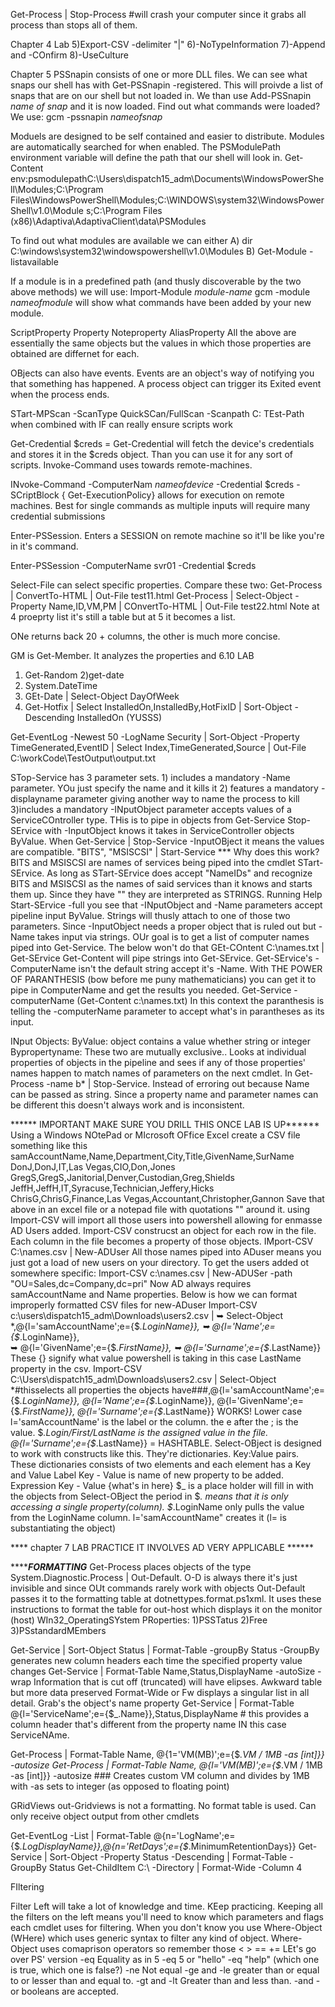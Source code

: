 Get-Process | Stop-Process #will crash your computer since it grabs all process than stops all of them.


Chapter 4 Lab
5)Export-CSV -delimiter "|"
6)-NoTypeInformation
7)-Append and -COnfirm
8)-UseCulture


Chapter 5
PSSnapin consists of one or more DLL files. We can see what snaps our shell has with Get-PSSnapin -registered.
This will proivde a list of snaps that are on our shell but not loaded in. We than use Add-PSSnapin *name of snap* and it is now loaded. Find out what commands were loaded? We use:
gcm -pssnapin *nameofsnap*

Moduels are designed to be self contained and easier to distribute. Modules are automatically searched for when enabled. The PSModulePath environment variable will define the path that our shell will look in.
Get-Content env:psmodulepathC:\Users\dispatch15_adm\Documents\WindowsPowerShell\Modules;C:\Program Files\WindowsPowerShell\Modules;C:\WINDOWS\system32\WindowsPowerShell\v1.0\Module
s\;C:\Program Files (x86)\Adaptiva\AdaptivaClient\data\PSModules

To find out what modules are available we can either 
A) dir C:\windows\system32\windowspowershell\v1.0\Modules
B) Get-Module -listavailable

If a module is in a predefined path (and thusly discoverable by the two above methods) we will use:
Import-Module *module-name*
gcm -module *nameofmodule* will show what commands have been added by your new module.

ScriptProperty
Property
Noteproperty
AliasProperty
All the above are essentially the same objects but the values in which those properties are obtained are differnet for each.

OBjects can also have events. Events are an object's way of notifying you that something has happened. A process object can trigger its Exited event when the process ends.

STart-MPScan -ScanType QuickSCan/FullScan -Scanpath C:
TEst-Path when combined with IF can really ensure scripts work

Get-Credential 
$creds = Get-Credential will fetch the device's credentials and stores it in the $creds object. Than you can use it for any sort of scripts.
Invoke-Command  uses towards remote-machines.

INvoke-Command -ComputerNam *nameofdevice* -Credential $creds -SCriptBlock { Get-ExecutionPolicy} allows for execution on remote machines. Best for single commands as multiple inputs will require many credential submissions

Enter-PSSession. Enters a SESSION on remote machine so it'll be like you're in it's command.

Enter-PSSession -ComputerName svr01 -Credential $creds

Select-File can select specific properties. Compare these two:
Get-Process | ConvertTo-HTML | Out-File test11.html
Get-Process | Select-Object -Property Name,ID,VM,PM | COnvertTo-HTML | Out-File test22.html
Note at 4 proeprty list it's still a table but at 5 it becomes a list.

ONe returns back 20 + columns, the other is much more concise.

GM is Get-Member. It analyzes the properties and
6.10 LAB
1) Get-Random 
2)get-date
3) System.DateTime
4) GEt-Date | Select-Object DayOfWeek
5) Get-Hotfix | Select InstalledOn,InstalledBy,HotFixID | Sort-Object -Descending InstalledOn (YUSSS)

Get-EventLog -Newest 50 -LogName Security | Sort-Object -Property TimeGenerated,EventID | Select Index,TimeGenerated,Source | Out-File C:\workCode\TestOutput\output.txt

STop-Service has 3 parameter sets. 
    1) includes a mandatory -Name parameter. YOu just specify the name and it kills it
    2) features a mandatory -displayname parameter giving another way to name the process to kill
    3)includes  a mandatory -INputObject parameter accepts values of a ServiceCOntroller type. THis is to pipe in objects from Get-Service
Stop-SErvice with -InputObject knows it takes in ServiceController objects ByValue. When Get-Service | Stop-Service -InputOBject it means the values are compatible. 
"BITS", "MSISCSI" | Start-Service  *** Why does this work?
BITS and MSISCSI are names of services being piped into the cmdlet STart-SErvice. As long as STart-SErvice does accept "NameIDs" and recognize BITS and MSISCSI as the names of said services than it knows and starts them up. Since they have "" they are interpreted as STRINGS. Running Help Start-SErvice -full you see that -INputObject and -Name parameters accept pipeline input ByValue. Strings will thusly attach to one of those two parameters. Since -InputObject needs a proper object that is ruled out but -Name takes input via strings.
OUr goal is to get a list of computer names piped into Get-Service. The below won't do that
GEt-COntent C:\names.txt | Get-SErvice
Get-Content will pipe strings into Get-SErvice. Get-SErvice's -ComputerName isn't the default string accept it's -Name. With THE POWER OF PARANTHESIS (bow before me puny mathematicians) you can get it to pipe in ComputerName and get the results you needed.
Get-Service -computerName (Get-Content c:\names.txt) In this context the paranthesis is telling the -computerName parameter to accept what's in parantheses as its input.

INput Objects:
ByValue: object contains a value whether string or integer
Bypropertyname: These two are mutually exclusive.. Looks at individual properties of objects in the pipeline and sees if any of those properties' names happen to match names of parameters on the next cmdlet. In Get-Process -name b*  | Stop-Service. Instead of erroring out because Name can be passed as string. Since a property name and parameter names can be different this doesn't always work and is inconsistent.


****** IMPORTANT MAKE SURE YOU DRILL THIS ONCE LAB IS UP******
Using a Windows NOtePad or MIcrosoft OFfice Excel create a CSV file something like this
samAccountName,Name,Department,City,Title,GivenName,SurName
DonJ,DonJ,IT,Las Vegas,CIO,Don,Jones
GregS,GregS,Janitorial,Denver,Custodian,Greg,Shields
JeffH,JeffH,IT,Syracuse,Technician,Jeffery,Hicks
ChrisG,ChrisG,Finance,Las Vegas,Accountant,Christopher,Gannon
Save that above in an excel file or a notepad file with quotations "" around it. using Import-CSV will import all those users into powershell allowing for enmasse AD Users added. Import-CSV construcst an object for each row in the file. Each column in the file becomes a property of those objects.
IMport-CSV C:\names.csv | New-ADUser
All those names piped into ADuser means you just got a load of new users on your directory. To get the users added ot somewhere specific: Import-CSV c:\names.csv | New-ADUSer  -path "OU=Sales,dc=Company,dc=pri"
Now AD always requires samAccountName and Name properties.
Below is how we can format improperly formatted CSV files for new-ADuser
Import-CSV c:\users\dispatch15_adm\Downloads\users2.csv |
➥ Select-Object *,@{l='samAccountName';e={$_.LoginName}},
➥ @{l='Name';e={$_.LoginName}},    
➥ @{l='GivenName';e={$_.FirstName}},
➥ @{l='Surname';e={$_.LastName}} These {} signify what value powershell is taking in this case LastName property in the csv.
Import-CSV C:\Users\dispatch15_adm\Downloads\users2.csv | Select-Object *#thisselects all properties the objects have###,@{l='samAccountName';e={$_.LoginName}}, @{l='Name';e={$_.LoginName}}, @{l='GivenName';e={$_.FirstName}}, @{l='Surname';e={$_.LastName}} 
WORKS! Lower case l='samAccountName' is the label or the column. the e after the ; is the value. $_.Login/First/LastName is the assigned value in the file. 
@{l='Surname';e={$_.LastName}} = HASHTABLE. Select-OBject is designed to work with constructs like this. They're dictionaries. Key:Value pairs. These dictionaries consists of two elements and each element has a Key and Value
Label Key - Value is name of new property to be added. 
Expression Key - Value {what's in here}
$_ is a place holder will fill in with the objects from Select-OBject the period in $_. means that it is only accessing a single property(column). $_.LoginName only pulls the value from the LoginName column. l='samAccountName" creates it (l= is substantiating the object)

**** chapter 7 LAB PRACTICE IT INVOLVES AD VERY APPLICABLE ******

***********FORMATTING*******
Get-Process places objects of the type System.Diagnostic.Process | Out-Default. O-D is always there it's just invisible and since OUt commands rarely work with objects Out-Default passes it to the formatting table at  dotnettypes.format.ps1xml. It uses these instructions to format the table for out-host which displays it on the monitor (host)
WIn32_OperatingSYstem PRoperties:
1)PSSTatus
2)Free
3)PSstandardMEmbers

Get-Service | Sort-Object Status | Format-Table -groupBy Status
-GroupBy generates new column headers each time the specified property value changes
Get-Service | Format-Table Name,Status,DisplayName -autoSize -wrap
Information that is cut off (truncated) will have elipses. Awkward table but more data preserved
Format-Wide or Fw displays a singular list in all detail. Grab's the object's name property
Get-Service | Format-Table @{l='ServiceName';e={$_.Name}},Status,DisplayName # this provides a column header that's different from the property name IN this case ServiceNAme.

Get-Process | Format-Table Name, @{1='VM(MB)';e={$_.VM / 1MB -as [int]}} -autosize
Get-Process | Format-Table Name, @{l='VM(MB)';e={$_.VM / 1MB -as [int]}} -autosize
                            ### Creates custom VM column and divides by 1MB with -as sets to integer (as opposed to floating point)


GRidViews out-Gridviews is not a formatting. No format table is used. Can only receive object output from other cmdlets

Get-EventLog -List | Format-Table @{n='LogName';e={$_.LogDisplayName}},@{n='RetDays';e={$_.MinimumRetentionDays}}
Get-Service | Sort-Object -Property Status -Descending | Format-Table -GroupBy Status
Get-ChildItem C:\ -Directory | Format-Wide -Column 4

FIltering

Filter Left will take a lot of knowledge and time. KEep practicing. Keeping all the filters on the left means you'll need to know which parameters and flags each cmdlet uses for filtering. When you don't know you use Where-Object (WHere) which uses generic syntax to filter any kind of object. Where-Object uses comaprison operators so remember those < > == += LEt's go over PS' version
-eq Equality as in 5 -eq 5 or "hello" -eq "help" (which one is true, which one is false?)
-ne Not equal
-ge and -le greater than or equal to or lesser than and equal to.
-gt and -lt Greater than and less than.
-and -or booleans are accepted. 
